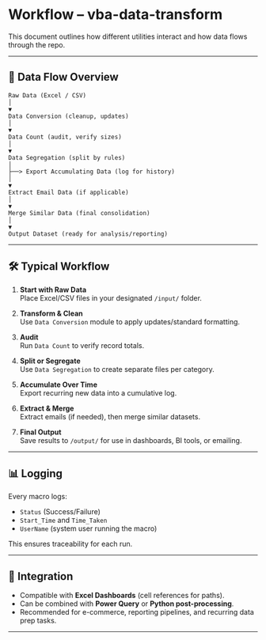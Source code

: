 # Workflow – vba-data-transform

This document outlines how different utilities interact and how data flows through the repo.

---

## 🔄 Data Flow Overview

```
Raw Data (Excel / CSV)
│
▼
Data Conversion (cleanup, updates)
│
▼
Data Count (audit, verify sizes)
│
▼
Data Segregation (split by rules)
│
├──> Export Accumulating Data (log for history)
│
▼
Extract Email Data (if applicable)
│
▼
Merge Similar Data (final consolidation)
│
▼
Output Dataset (ready for analysis/reporting)
```

---

## 🛠 Typical Workflow

1. **Start with Raw Data**  
   Place Excel/CSV files in your designated `/input/` folder.  

2. **Transform & Clean**  
   Use `Data Conversion` module to apply updates/standard formatting.  

3. **Audit**  
   Run `Data Count` to verify record totals.  

4. **Split or Segregate**  
   Use `Data Segregation` to create separate files per category.  

5. **Accumulate Over Time**  
   Export recurring new data into a cumulative log.  

6. **Extract & Merge**  
   Extract emails (if needed), then merge similar datasets.  

7. **Final Output**  
   Save results to `/output/` for use in dashboards, BI tools, or emailing.  

---

## 📊 Logging

Every macro logs:  
- `Status` (Success/Failure)  
- `Start_Time` and `Time_Taken`  
- `UserName` (system user running the macro)  

This ensures traceability for each run.  

---

## 🔗 Integration

- Compatible with **Excel Dashboards** (cell references for paths).  
- Can be combined with **Power Query** or **Python post-processing**.  
- Recommended for e-commerce, reporting pipelines, and recurring data prep tasks.  

---

